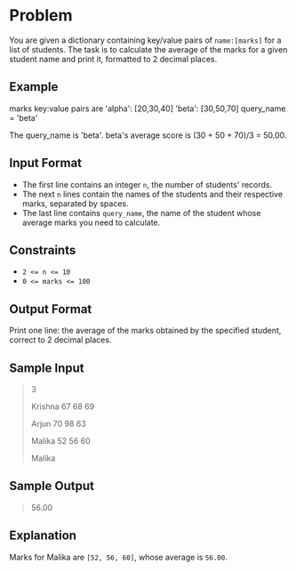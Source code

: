 # Problem

You are given a dictionary containing key/value pairs of `name:[marks]` for a list of students. The task is to calculate the average of the marks for a given student name and print it, formatted to 2 decimal places.

## Example

marks key:value pairs are
'alpha': [20,30,40]
'beta': [30,50,70]
query_name = 'beta'

The query_name is 'beta'. beta's average score is (30 + 50 + 70)/3 = 50.00.

## Input Format

- The first line contains an integer `n`, the number of students' records.
- The next `n` lines contain the names of the students and their respective marks, separated by spaces.
- The last line contains `query_name`, the name of the student whose average marks you need to calculate.

## Constraints

- `2 <= n <= 10`
- `0 <= marks <= 100`

## Output Format

Print one line: the average of the marks obtained by the specified student, correct to 2 decimal places.

## Sample Input

> 3
>
> Krishna 67 68 69
>
> Arjun 70 98 63
>
> Malika 52 56 60
>
> Malika

## Sample Output

> 56.00


## Explanation

Marks for Malika are `[52, 56, 60]`, whose average is `56.00`.